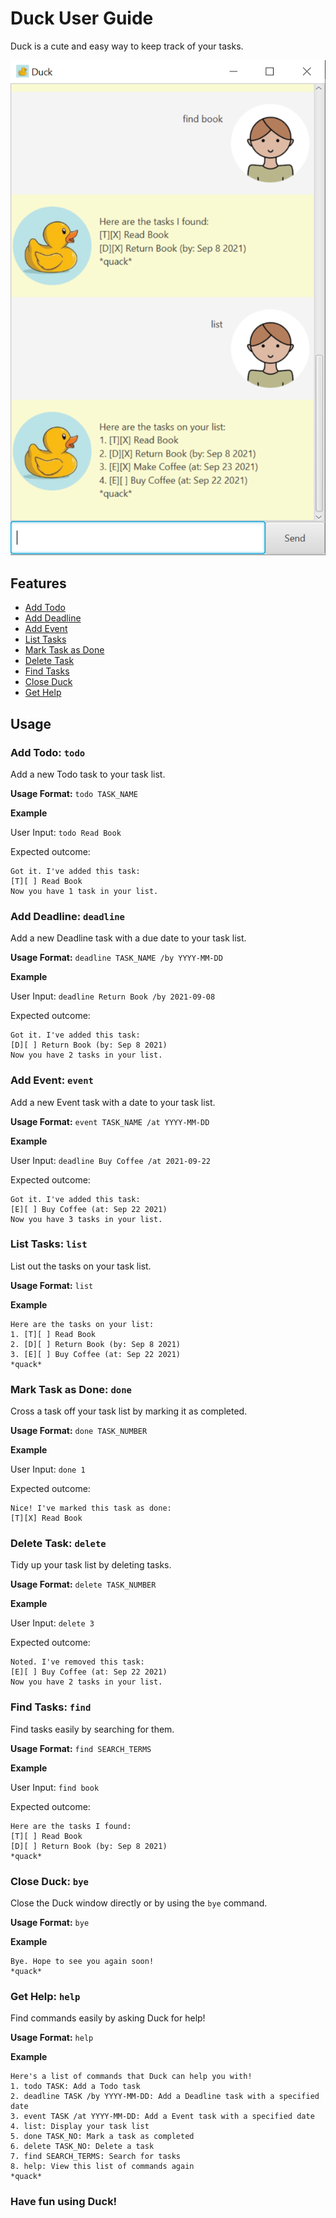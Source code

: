 # Duck User Guide
Duck is a cute and easy way to keep track of your tasks.

![Duck GUI](Ui.png)

## Features 
* [Add Todo](#add-todo-todo)
* [Add Deadline](#add-deadline-deadline)
* [Add Event](#add-event-event)
* [List Tasks](#list-tasks-list)
* [Mark Task as Done](#mark-tasks-as-done-done)
* [Delete Task](#delete-tasks-delete)
* [Find Tasks](#find-tasks-find)
* [Close Duck](#close-duck-bye)
* [Get Help](#get-help-help)

## Usage

### Add Todo: `todo`
Add a new Todo task to your task list.

**Usage Format:** `todo TASK_NAME`

**Example**

User Input: `todo Read Book`

Expected outcome:
```
Got it. I've added this task:
[T][ ] Read Book
Now you have 1 task in your list.
```

### Add Deadline: `deadline`

Add a new Deadline task with a due date to your task list.

**Usage Format:** `deadline TASK_NAME /by YYYY-MM-DD`

**Example**

User Input: `deadline Return Book /by 2021-09-08`

Expected outcome:
```
Got it. I've added this task:
[D][ ] Return Book (by: Sep 8 2021)
Now you have 2 tasks in your list.
```

### Add Event: `event`

Add a new Event task with a date to your task list.

**Usage Format:** `event TASK_NAME /at YYYY-MM-DD`

**Example**

User Input: `deadline Buy Coffee /at 2021-09-22`

Expected outcome:
```
Got it. I've added this task:
[E][ ] Buy Coffee (at: Sep 22 2021)
Now you have 3 tasks in your list.
```

### List Tasks: `list`

List out the tasks on your task list. 

**Usage Format:** `list`

**Example**

```
Here are the tasks on your list:
1. [T][ ] Read Book
2. [D][ ] Return Book (by: Sep 8 2021)
3. [E][ ] Buy Coffee (at: Sep 22 2021)
*quack*
```

### Mark Task as Done: `done`

Cross a task off your task list by marking it as completed.

**Usage Format:** `done TASK_NUMBER`

**Example**

User Input: `done 1`

Expected outcome:

```
Nice! I've marked this task as done:
[T][X] Read Book
```

### Delete Task: `delete`

Tidy up your task list by deleting tasks.

**Usage Format:** `delete TASK_NUMBER`

**Example**

User Input: `delete 3`

Expected outcome:

```
Noted. I've removed this task:
[E][ ] Buy Coffee (at: Sep 22 2021)
Now you have 2 tasks in your list.
```

### Find Tasks: `find`

Find tasks easily by searching for them.

**Usage Format:** `find SEARCH_TERMS`

**Example**

User Input: `find book`

Expected outcome:

```
Here are the tasks I found:
[T][ ] Read Book
[D][ ] Return Book (by: Sep 8 2021)
*quack*
```

### Close Duck: `bye`

Close the Duck window directly or by using the `bye` command.

**Usage Format:** `bye`

**Example**
```
Bye. Hope to see you again soon!
*quack*
```

### Get Help: `help`

Find commands easily by asking Duck for help!

**Usage Format:** `help`

**Example**

```
Here's a list of commands that Duck can help you with!
1. todo TASK: Add a Todo task
2. deadline TASK /by YYYY-MM-DD: Add a Deadline task with a specified date
3. event TASK /at YYYY-MM-DD: Add a Event task with a specified date
4. list: Display your task list
5. done TASK_NO: Mark a task as completed
6. delete TASK_NO: Delete a task
7. find SEARCH_TERMS: Search for tasks
8. help: View this list of commands again
*quack*
```

### Have fun using Duck!
